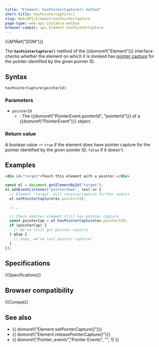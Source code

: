 ```yaml
---
title: "Element: hasPointerCapture() method"
short-title: hasPointerCapture()
slug: Web/API/Element/hasPointerCapture
page-type: web-api-instance-method
browser-compat: api.Element.hasPointerCapture
---
```


{{APIRef("DOM")}}

The **`hasPointerCapture()`** method of the
{{domxref("Element")}} interface checks whether the element on which it is invoked has
[pointer capture](/en-US/docs/Web/API/Pointer_events#pointer_capture) for the pointer identified by the given pointer ID.

## Syntax

```js-nolint
hasPointerCapture(pointerId)
```

### Parameters

- `pointerId`
  - : The {{domxref("PointerEvent.pointerId", "pointerId")}} of a
    {{domxref("PointerEvent")}} object.

### Return value

A boolean value — `true` if the element does have pointer capture for the pointer identified by the given pointer ID, `false` if it doesn't.

## Examples

```html
<div id="target">Touch this element with a pointer.</div>
```

```js
const el = document.getElementById("target");
el.addEventListener("pointerdown", (ev) => {
  // Element 'target' will receive/capture further events
  el.setPointerCapture(ev.pointerId);

  // …

  // Check whether element still has pointer capture
  const pointerCap = el.hasPointerCapture(ev.pointerId);
  if (pointerCap) {
    // We've still got pointer capture
  } else {
    // oops, we've lost pointer capture!
  }
});
```

## Specifications

{{Specifications}}

## Browser compatibility

{{Compat}}

## See also

- {{ domxref("Element.setPointerCapture()")}}
- {{ domxref("Element.releasePointerCapture()")}}
- {{ domxref("Pointer_events","Pointer Events", "", 1) }}
